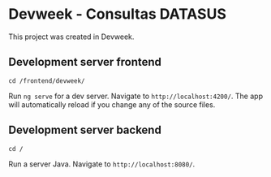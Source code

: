 # Devweek - Consultas DATASUS

This project was created in Devweek.

## Development server frontend
```shell
cd /frontend/devweek/
```
Run `ng serve` for a dev server. Navigate to `http://localhost:4200/`. The app will automatically reload if you change any of the source files.

## Development server backend
```shell
cd /
```
Run a server Java. Navigate to `http://localhost:8080/`.